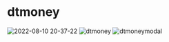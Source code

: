 # dtmoney

![2022-08-10 20-37-22](https://user-images.githubusercontent.com/86668032/184041234-985dfb74-7eb8-4f00-bad9-f3adc001aaea.gif)
![dtmoney](https://user-images.githubusercontent.com/86668032/184041236-14a5fc11-77c0-4574-a824-f2b93e850204.png)
![dtmoneymodal](https://user-images.githubusercontent.com/86668032/184041237-94ba28a7-5e38-4c7c-8b83-528c19c8c3e5.png)
